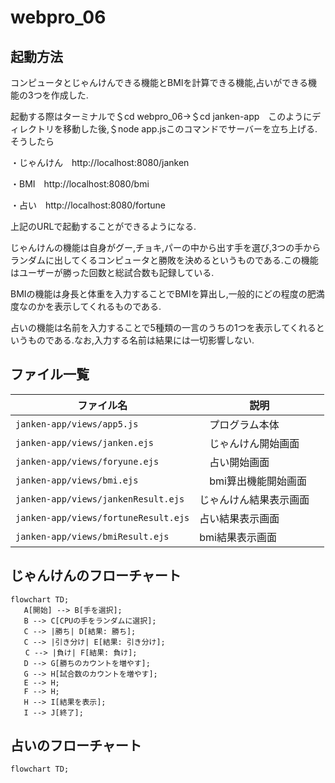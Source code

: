# webpro_06

## 起動方法

コンピュータとじゃんけんできる機能とBMIを計算できる機能,占いができる機能の3つを作成した.

起動する際はターミナルで＄cd webpro_06→＄cd janken-app　このようにディレクトリを移動した後,＄node app.jsこのコマンドでサーバーを立ち上げる.そうしたら

・じゃんけん　http://localhost:8080/janken

・BMI　http://localhost:8080/bmi

・占い　http://localhost:8080/fortune

上記のURLで起動することができるようになる.

じゃんけんの機能は自身がグー,チョキ,パーの中から出す手を選び,3つの手からランダムに出してくるコンピュータと勝敗を決めるというものである.この機能はユーザーが勝った回数と総試合数も記録している.

BMIの機能は身長と体重を入力することでBMIを算出し,一般的にどの程度の肥満度なのかを表示してくれるものである.

占いの機能は名前を入力することで5種類の一言のうちの1つを表示してくれるというものである.なお,入力する名前は結果には一切影響しない.

## ファイル一覧

| ファイル名　　　　　　　                   | 説明               |
|--------------------------------------|-------------------|
| `janken-app/views/app5.js`           |　プログラム本体       |
| `janken-app/views/janken.ejs`        |　じゃんけん開始画面    |
| `janken-app/views/foryune.ejs`       |　占い開始画面       　|
| `janken-app/views/bmi.ejs`           |　bmi算出機能開始画面 　|
| `janken-app/views/jankenResult.ejs`  | じゃんけん結果表示画面　|
| `janken-app/views/fortuneResult.ejs` | 占い結果表示画面      |
| `janken-app/views/bmiResult.ejs`     | bmi結果表示画面      |

## じゃんけんのフローチャート
```mermaid
flowchart TD;
   A[開始] --> B[手を選択];
   B --> C[CPUの手をランダムに選択];
   C --> |勝ち| D[結果: 勝ち];
   C --> |引き分け| E[結果: 引き分け];
　　C --> |負け| F[結果: 負け];
   D --> G[勝ちのカウントを増やす];
   G --> H[試合数のカウントを増やす];
   E --> H;
   F --> H;
   H --> I[結果を表示];
   I --> J[終了];
```
## 占いのフローチャート
```mermaid
flowchart TD;
   



